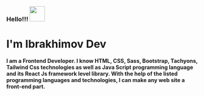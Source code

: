 ### Hello!!! <img src="[https://media4.giphy.com/media/Q7LHmoFwVP6Yc1swZs/giphy.gif?cid=ecf05e47fn5yqji83bzcyulz0kgf2grtb61dvtjko7pi89gi&ep=v1_stickers_search&rid=giphy.gif&ct=s](https://media1.giphy.com/media/JUq9ohFN2eSLJllrkd/giphy.gif?cid=ecf05e47uxggt7wkmx4mf11mr19yecf71pkzu3isezdmpw0w&ep=v1_gifs_related&rid=giphy.gif&ct=s)" width="40" style="margin-top:30px;">
<h1>I'm Ibrakhimov Dev</h1>
<b>
I am a Frontend Developer. I know HTML, CSS, Sass, Bootstrap, Tachyons, Tailwind Css technologies as well as Java Script programming language and its React Js framework level library. With the help of the listed programming languages ​​and technologies, I can make any web site a front-end part.
</b>

